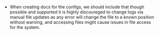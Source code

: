 ﻿- When creating docs for the configs, we should include that though possible and supported it is highly discoureged to
  change logs via manual file updates as any error will change the file to a known position without warning, and
  accessing files might cause issues in file access for the system.
